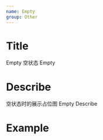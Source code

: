 ```yaml
---
name: Empty
group: Other
---
```


# Title

Empty 空状态
Empty

# Describe

空状态时的展示占位图
Empty Describe

# Example
